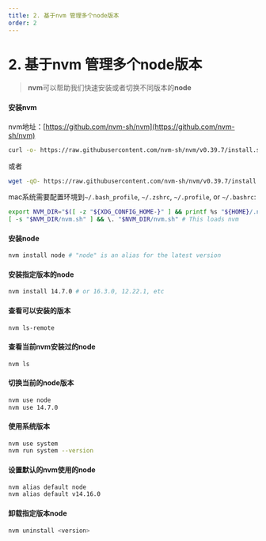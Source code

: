 ```yaml
---
title: 2. 基于nvm 管理多个node版本
order: 2
---
```


# 2. 基于nvm 管理多个node版本

> **nvm**可以帮助我们快速安装或者切换不同版本的**node**


#### 安装nvm
nvm地址：[https://github.com/nvm-sh/nvm](https://github.com/nvm-sh/nvm)

```sh
curl -o- https://raw.githubusercontent.com/nvm-sh/nvm/v0.39.7/install.sh | bash
```

或者

```sh
wget -qO- https://raw.githubusercontent.com/nvm-sh/nvm/v0.39.7/install.sh | bash
```

mac系统需要配置环境到``~/.bash_profile``, ``~/.zshrc``, ``~/.profile``, or ``~/.bashrc``:

```sh
export NVM_DIR="$([ -z "${XDG_CONFIG_HOME-}" ] && printf %s "${HOME}/.nvm" || printf %s "${XDG_CONFIG_HOME}/nvm")"
[ -s "$NVM_DIR/nvm.sh" ] && \. "$NVM_DIR/nvm.sh" # This loads nvm
```

#### 安装node

```sh
nvm install node # "node" is an alias for the latest version
```
#### 安装指定版本的node

```sh
nvm install 14.7.0 # or 16.3.0, 12.22.1, etc
```

#### 查看可以安装的版本

```sh
nvm ls-remote
```

#### 查看当前nvm安装过的node

```sh
nvm ls
```

#### 切换当前的node版本

```sh
nvm use node
nvm use 14.7.0
```

#### 使用系统版本

```sh
nvm use system
nvm run system --version
```

#### 设置默认的nvm使用的node

```sh
nvm alias default node
nvm alias default v14.16.0
```

#### 卸载指定版本node

```sh
nvm uninstall <version>
```
